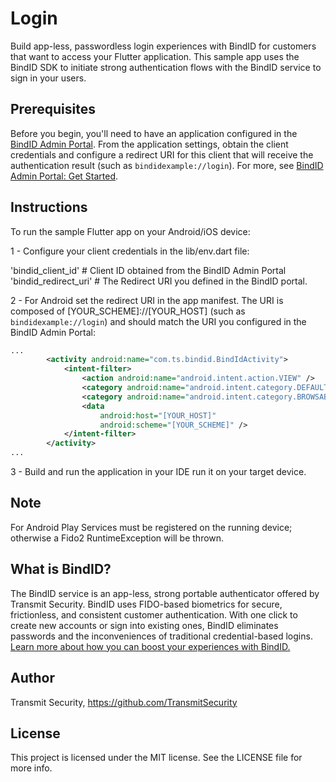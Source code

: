 # Login

Build app-less, passwordless login experiences with BindID for customers that want to access your Flutter application. This sample app uses the BindID SDK to initiate strong authentication flows with the BindID service to sign in your users.

## Prerequisites

Before you begin, you'll need to have an application configured in the [BindID Admin Portal](https://admin.bindid-sandbox.io/console/#/applications). From the application settings, obtain the client credentials and configure a redirect URI for this client that will receive the authentication result (such as `bindidexample://login`). For more, see [BindID Admin Portal: Get Started](https://developer.bindid.io/docs/guides/admin_portal/topics/getStarted/get_started_admin_portal).

## Instructions

To run the sample Flutter app on your Android/iOS device:

1 - Configure your client credentials in the lib/env.dart file:

'bindid_client_id' # Client ID obtained from the BindID Admin Portal
'bindid_redirect_uri' # The Redirect URI you defined in the BindID portal.

2 - For Android set the redirect URI in the app manifest. The URI is composed of [YOUR_SCHEME]://[YOUR_HOST] (such as `bindidexample://login`) and should match the URI you configured in the BindID Admin Portal:
```xml
...
        <activity android:name="com.ts.bindid.BindIdActivity">
            <intent-filter>
                <action android:name="android.intent.action.VIEW" />
                <category android:name="android.intent.category.DEFAULT" />
                <category android:name="android.intent.category.BROWSABLE" />
                <data
                    android:host="[YOUR_HOST]"
                    android:scheme="[YOUR_SCHEME]" />
            </intent-filter>
        </activity>
...
```

3 - Build and run the application in your IDE run it on your target device.

## Note
For Android Play Services must be registered on the running device; otherwise a Fido2 RuntimeException will be thrown.

## What is BindID?
The BindID service is an app-less, strong portable authenticator offered by Transmit Security. BindID uses FIDO-based biometrics for secure, frictionless, and consistent customer authentication. With one click to create new accounts or sign into existing ones, BindID eliminates passwords and the inconveniences of traditional credential-based logins.
[Learn more about how you can boost your experiences with BindID.](https://www.transmitsecurity.com/developer)

## Author
Transmit Security, https://github.com/TransmitSecurity

## License
This project is licensed under the MIT license. See the LICENSE file for more info.
